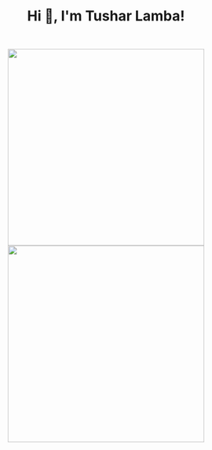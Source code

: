 ### <h1 align="center">Hi 👋, I'm Tushar Lamba!</h1>
<br>

<p align = "center">
  <img src = "https://github-readme-stats.vercel.app/api?username=yashverma7&show_icons=true&theme=bear" width = 400>
  <img src = "https://github-readme-streak-stats.herokuapp.com?user=yashverma7&theme=dark&hide_border=true" width = 400>
</p>


<!--
**tusharLamba11/tusharLamba11** is a ✨ _special_ ✨ repository because its `README.md` (this file) appears on your GitHub profile.

Here are some ideas to get you started:

- 🔭 I’m currently working on ...
- 🌱 I’m currently learning ...
- 👯 I’m looking to collaborate on ...
- 🤔 I’m looking for help with ...
- 💬 Ask me about ...
- 📫 How to reach me: ...
- 😄 Pronouns: ...
- ⚡ Fun fact: ...
-->
